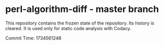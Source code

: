 # perl-algorithm-diff - master branch

This repository contains the frozen state of the repository.
Its history is cleared. It is used only for static code
analysis with Codacy.

Commit Time: 1734561248